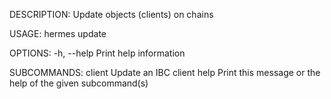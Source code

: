 DESCRIPTION:
Update objects (clients) on chains

USAGE:
    hermes update <SUBCOMMAND>

OPTIONS:
    -h, --help    Print help information

SUBCOMMANDS:
    client    Update an IBC client
    help      Print this message or the help of the given subcommand(s)
